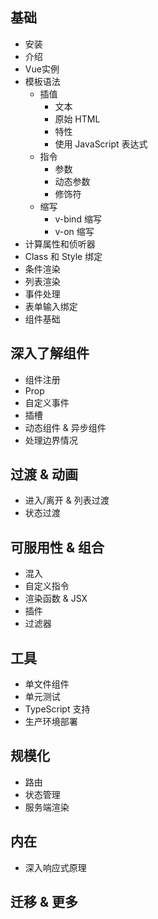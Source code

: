 
## 基础

- 安装
- 介绍
- Vue实例
- 模板语法
  + 插值
    * 文本
    * 原始 HTML
    * 特性
    * 使用 JavaScript 表达式
  + 指令
    * 参数
    * 动态参数
    * 修饰符
  + 缩写
    * v-bind 缩写
    * v-on 缩写
- 计算属性和侦听器
- Class 和 Style 绑定
- 条件渲染
- 列表渲染
- 事件处理
- 表单输入绑定
- 组件基础


## 深入了解组件

- 组件注册
- Prop
- 自定义事件
- 插槽
- 动态组件 & 异步组件
- 处理边界情况


## 过渡 & 动画

- 进入/离开 & 列表过渡
- 状态过渡


## 可服用性 & 组合

- 混入
- 自定义指令
- 渲染函数 & JSX
- 插件
- 过滤器


## 工具

- 单文件组件
- 单元测试
- TypeScript 支持
- 生产环境部署


## 规模化

- 路由
- 状态管理
- 服务端渲染


## 内在

- 深入响应式原理


## 迁移 & 更多



